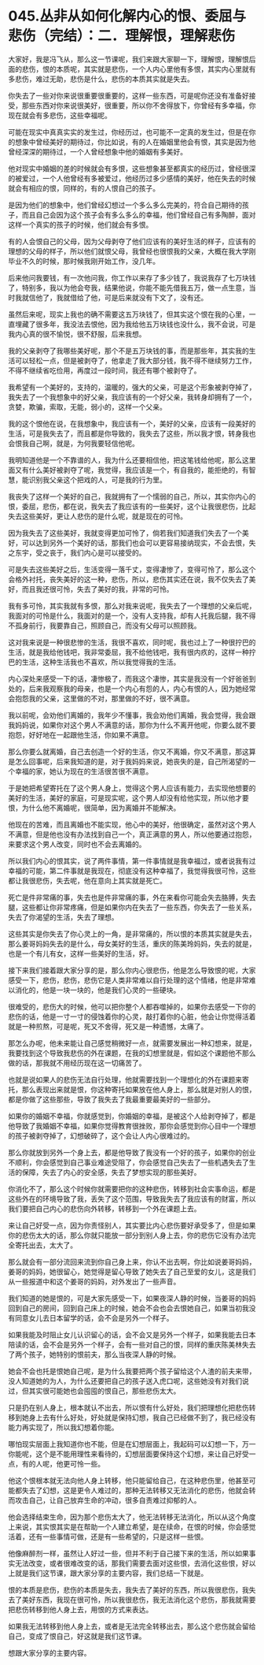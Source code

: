 # 045.丛非从如何化解内心的恨、委屈与悲伤（完结）：二．理解恨，理解悲伤

大家好，我是冯飞从，那么这一节课呢，我们来跟大家聊一下，理解恨，理解恨后面的悲伤，恨的本质呢，其实就是悲伤，一个人内心里他有多恨，其实内心里就有多悲伤，难过无助，悲伤是什么，悲伤的本质其实就是失去。

你失去了一些对你来说很重要很重要的，这样一些东西，可是呢你还没有准备好接受，那些东西对你来说很美好，很重要，所以你不舍得放下，你曾经有多幸福，你现在就会有多悲伤，这些幸福呢。

可能在现实中真真实实的发生过，你经历过，也可能不一定真的发生过，但是在你的想象中曾经美好的期待过，你比如说，有的人在婚姻里他会有恨，其实是因为他曾经深深的期待过，一个人曾经想象中他的婚姻有多美好。

他对现实中婚姻的差的时候就会有多恨，这些想象甚至都真实的经历过，曾经很深的被爱过，一个人他曾经有多被爱过，他经历过多少感情的美好，他在失去的时候就会有相应的恨，同样的，有的人恨自己的孩子。

是因为他们的想象中，他们曾经幻想过一个多么多么完美的，符合自己期待的孩子，而且自己会因为这个孩子会有多么多么的幸福，他们曾经自己有多陶醉，面对这样一个真实的孩子的时候，他们就会有多恨。

有的人会恨自己的父母，因为父母剥夺了他们应该有的美好生活的样子，应该有的理想的父母的样子，所以他们就恨父母，我曾经也很恨我的父亲，大概在我大学刚毕业不久的时候，那时候我刚开始工作，没几年。

后来他问我要钱，有一次他问我，你工作以来存了多少钱了，我说我存了七万块钱了，特别多，我以为他会夸我，结果他说，你能不能先借我五万，做一点生意，当时我就信他了，我就借给了他，可是后来就没有下文了，没有还。

虽然后来呢，现实上我也的确不需要这五万块钱了，但其实这个恨在我的心里，一直埋藏了很多年，我没法去恨他，因为我给他五万块钱也没什么，我不会说，可是我内心真的很不愉悦，很不舒服，后来我想。

我的父亲剥夺了我哪些美好呢，那个不是五万块钱的事，而是那些年，其实我的生活可以轻松一点，但是被剥夺了，他拿走了我大部分钱，我不得不继续努力工作，不得不继续省吃俭用，再度过一段时间，我还有哪个被剥夺了。

我希望有一个美好的，支持的，温暖的，强大的父亲，可是这个形象被剥夺掉了，我失去了一个我想象中的好父亲，我应该有的一个好父亲，我转身却拥有了一个，贪婪，欺骗，索取，无能，弱小的，这样一个父亲。

我的这个恨他在说，在我想象中，我应该有一个，美好的父亲，应该有一段美好的生活，可是我失去了，而且都是你导致的，我失去了这些，所以我才恨，转身我也会恨我自己啊，就是，为何我要轻信他呢。

我明知道他是一个不靠谱的人，我为什么还要相信他，把这笔钱给他呢，那么这里面又有什么美好被剥夺了呢，我觉得，我应该是一个，有自我的，能拒绝的，有智慧，能识别我父亲这个把戏的人，可是我的行为里。

我丧失了这样一个美好的自己，我就拥有了一个懦弱的自己，所以，其实你内心的恨，委屈，悲伤，都在说，我失去了我应该有的一些美好，这个让我很悲伤，比起失去这些美好，更让人悲伤的是什么呢，就是现在的可怜。

因为我失去了这些美好，我就变得更加可怜了，倘若我们知道我们失去了一个美好，可以达到另外一个美好的话，那我们也会可以更容易接纳现实，不会去恨，失之东宇，受之丧于，我们内心是可以接受的。

可是失去这些美好之后，生活变得一落千丈，变得凄惨了，变得可怜了，那么这个会格外衬托，丧失美好的这一种，悲伤，所以，悲伤其实还在说，我不仅失去了美好，而且我还很可怜，失去了美好的我，非常的可怜。

我有多可怜，其实我就有多恨，那么对我来说呢，我失去了一个理想的父亲后呢，我面对的可怜是什么，我面对的是一个，没有人支持我，却有人托我后腿，我不得不孤身前行，我要靠自己，照顾自己，而没有父母可以照顾我。

这对我来说是一种很悲惨的生活，我很不喜欢，同时呢，我也过上了一种很拧巴的生活，就是我给他钱吧，我非常委屈，我不给他钱吧，我有很内疚的，这样一种拧巴的生活，这种生活我也不喜欢，所以我觉得我的生活。

内心深处来感受一下的话，凄惨极了，而我这个凄惨，其实是我没有一个好爸爸到处的，后来我观察我的母亲，也是一个内心有怨的人，内心有恨的人，因为她经常会抱怨我的父亲，这里做的不对，那里做的不好，很不满意。

我以前呢，会劝他们离婚的，我年少不懂事，我会劝他们离婚，我会觉得，我会跟我妈妈说，如果你对这个男人不满意的话，那你为什么不离开他呢，你要么就不要抱怨，好好地在一起跟他生活，你如果不满意。

那么你要么就离婚，自己去创造一个好的生活，你又不离婚，你又不满意，那这算是怎么回事呢，后来我知道的是，对于我妈妈来说，她丧失的是，自己所渴望的一个幸福的家，她认为现在的生活很苦很不满意。

于是她把希望寄托在了这个男人身上，觉得这个男人应该有能力，去实现他想要的美好的生活，美好的家庭，可是现实呢，这个男人却没有给他实现，所以他才要恨，为什么他不离婚呢，很简单，因为离婚并不能解决。

他现在的苦难，而且离婚也不能实现，他心中的美好，他很确定，虽然对这个男人不满意，但是他也没有办法找到自己一个，真正满意的男人，所以他要通过抱怨，来要求这个男人改变，同时也不会去离婚的。

所以我们内心的恨其实，说了两件事情，第一件事情就是我幸福过，或者说我有过幸福的可能，第二件事就是我现在，彻底没有这种幸福了，我觉得我很可怜，这些都让我很悲伤，失去呢，他在意向上其实就是死亡。

死亡是件非常痛的事，失去也是件非常痛的事，外在来看你可能会失去胳膊，失去腿，这些都让你非常疼痛，但是如果你内在失去了一些东西，你失去了一些关系，失去了你渴望的生活，失去了理想。

这些其实是你失去了你心灵上的一角，是非常痛的，所以恨的本质其实就是失去，那么姜哥妈妈失去的是什么，母女美好的生活，重庆的陈美玲妈妈，失去的就是，也是一个有儿有女，这样一些美好的生活，好。

接下来我们接着跟大家分享的是，那么你内心很悲伤，他是怎么导致恨的呢，大家感受一下，悲伤，悲伤，悲伤它是人类非常难以自行处理的这个情绪，他是非常难以消化的，他是一块一块的，他是我们心灵的一些硬块。

很难受的，悲伤大的时候，他可以把你整个人都吞噬掉的，如果你去感受一下你的悲伤的话，他是一寸一寸的侵蚀着你的心灵，敲打着你的心脏，他会让你觉得活着就是一种煎熬，可是呢，死又不舍得，死又是一种遗憾，太痛了。

那怎么办呢，他未来能让自己感觉稍微好一点，就需要发展出一种幻想来，就是，我要找到这个导致我悲伤的外在课题，在我的幻想里就是，假如这个课题他不那么做的话，那我就不用经历现在这一切痛苦了。

也就是说如果人的悲伤无法自行处理，他就需要找到一个理想化的外在课题来寄托，那么表现出来就是恨，你这种寄托如果放在他人身上，那么就是对别人的恨，都是你做了这些那些，导致了我失去了我最重要最美好的一些部分。

如果你的婚姻不幸福，你就感觉到，你婚姻的幸福，是被这个人给剥夺掉了，都是他导致了我婚姻不幸福，如果你觉得教育很挫败，那你会感觉到你心目中一个理想的孩子被剥夺掉了，幻想破碎了，这个会让人内心很难过的。

那么你就放到另外一个身上去，都是他导致了我没有一个好的孩子，如果你的创业不顺利，你会感觉到自己事业难途受阻了，你会感觉自己失去了一些机遇失去了生活的保障，失去了内心的安全感，失去了梦想实现的那些美好。

你消化不了，那么这个时候你就需要把你的这种悲伤，转移到社会实事命运，都是这些外在的环境导致了我，丢失了这个范围，导致我失去了我应该有的财富，所以我们要把自己内心的悲伤向外转移，转移到一个外在课题上去。

来让自己好受一点，因为你责怪别人，其实要比内心悲伤要好承受多了，但是如果你的悲伤太大的话，那么你就只能放一部分到别人身上去，你的悲伤它没有办法完全寄托出去，太大了。

那么就会有一部分流回来流到你自己身上来，你认不出去啊，你比如说姜哥妈妈，姜哥的妈妈，她很留心，她觉得是留心导致了她失去了自己至爱的女儿，这是我们从一些报道中和这个姜哥的妈妈，对外发出了一些声音。

我们知道的她是恨的，可是大家先感受一下，如果夜深人静的时候，当姜哥的妈妈回到自己的房间，回到自己床上的时候，她会不会也会去恨她自己，如果当初我没有同意女儿去日本留学的话，会不会是另外一个样子。

如果我能及时阻止女儿认识留心的话，会不会又是另外一个样子，如果我能去日本陪读的话，会不会是另外一个样子，会有一些对自己的恨，同样的重庆陈美林失去了两个孩子，她特别的恨前夫，那么当夜深人静的时候。

她会不会也托是恨她自己呢，是为什么我要把两个孩子留给这个人渣的前夫来带，没人知道她的为人，为什么还要把自己的孩子送入虎口呢，这些她没有对我们说过，但其实很可能她也会囤囤的恨自己，那些悲伤太大。

只是扔在别人身上，根本就认不出去，所以恨有什么好处，我们把理想化把悲伤转移到她身上去有什么好处，好处就是保持幻想，我自己已经做不到了，我已经没有能力再实现了，所以我幻想着你能。

哪怕现实层面上我知道你也不能，但是在幻想层面上，我起码可以幻想一下，万一你能呢，这个是不能用理性来看待的，幻想层面要保持这个幻想，来让自己好受一点，有的人呢，他更可怜一些。

他这个恨根本就无法向他人身上转移，他只能留给自己，在这种悲伤里，他甚至可能都失去了幻想，这是更令人难过的，那种无法转移又无法消化的悲伤，他就会转而攻击自己，让自己放弃生命的冲动，很多自责难过抑郁的人。

他会选择结束生命，因为那个悲伤太大了，他无法转移无法消化，所以从这个角度上来说，其实恨其实是在帮助一个人建立希望，是在续命，在恨的时候，你会感觉活着，还有一些事情可做，还是有一些希望的，只是这样一些恨。

他像麻醉剂一样，虽然让人好过一些，但并不利于自己接下来的生活，所以如果事实无法改变，或者很难改变的话，那我们需要去面对这些恨，去消化这些恨，好以上就是我们这节课，跟大家分享的主要内容，我们总结一下就是。

恨的本质是悲伤，悲伤的本质是失去，我失去了美好的东西，所以我很悲伤，我失去了美好东西，我现在很可怜，所以我很悲伤，我无法消化这个悲伤，那我就需要把悲伤转移到他人身上去，用恨的方式来表达。

如果我无法转移到他人身上去，或者是无法完全转移出去，那么这个悲伤就会留给自己，变成了恨自己，好这就是我们这节课。

想跟大家分享的主要内容。